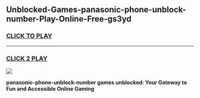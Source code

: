 
## Unblocked-Games-panasonic-phone-unblock-number-Play-Online-Free-gs3yd
<h3>
<a href="https://premium76.site?title=panasonic-phone-unblock-number&ref=26A">CLICK TO PLAY</a></h3>
<hr>

<h3>
<a href="https://premium76.site?title=panasonic-phone-unblock-number&ref=26A">CLICK 2 PLAY</a>
  
</h3>

<a href="https://premium76.site?title=panasonic-phone-unblock-number&ref=26A"><img src="https://clearcache.store/games.png"></a>


**panasonic-phone-unblock-number games unblocked: Your Gateway to Fun and Accessible Online Gaming**
